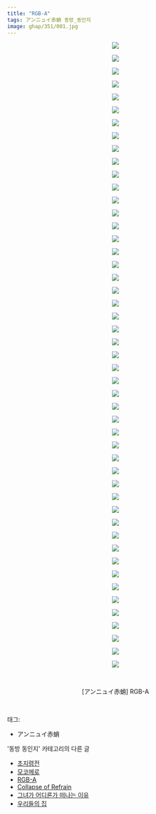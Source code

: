 ```yaml
---
title: "RGB-A"
tags: アンニュイ赤蛸 동방_동인지
image: ghap/351/001.jpg
---
```

<div class="article">
<p style="text-align: center; clear: none; float: none;"><img src="{{ site.nasurl }}/ghap/351/001.jpg"/></p>
<p style="text-align: center; clear: none; float: none;"><img src="{{ site.nasurl }}/ghap/351/002.jpg"/></p>
<p style="text-align: center; clear: none; float: none;"><img src="{{ site.nasurl }}/ghap/351/003.jpg"/></p>
<p style="text-align: center; clear: none; float: none;"><img src="{{ site.nasurl }}/ghap/351/004.jpg"/></p>
<p style="text-align: center; clear: none; float: none;"><img src="{{ site.nasurl }}/ghap/351/005.jpg"/></p>
<p style="text-align: center; clear: none; float: none;"><img src="{{ site.nasurl }}/ghap/351/006.jpg"/></p>
<p style="text-align: center; clear: none; float: none;"><img src="{{ site.nasurl }}/ghap/351/007.jpg"/></p>
<p style="text-align: center; clear: none; float: none;"><img src="{{ site.nasurl }}/ghap/351/008.jpg"/></p>
<p style="text-align: center; clear: none; float: none;"><img src="{{ site.nasurl }}/ghap/351/009.jpg"/></p>
<p style="text-align: center; clear: none; float: none;"><img src="{{ site.nasurl }}/ghap/351/010.jpg"/></p>
<p style="text-align: center; clear: none; float: none;"><img src="{{ site.nasurl }}/ghap/351/011.jpg"/></p>
<p style="text-align: center; clear: none; float: none;"><img src="{{ site.nasurl }}/ghap/351/012.jpg"/></p>
<p style="text-align: center; clear: none; float: none;"><img src="{{ site.nasurl }}/ghap/351/013.jpg"/></p>
<p style="text-align: center; clear: none; float: none;"><img src="{{ site.nasurl }}/ghap/351/014.jpg"/></p>
<p style="text-align: center; clear: none; float: none;"><img src="{{ site.nasurl }}/ghap/351/015.jpg"/></p>
<p style="text-align: center; clear: none; float: none;"><img src="{{ site.nasurl }}/ghap/351/016.jpg"/></p>
<p style="text-align: center; clear: none; float: none;"><img src="{{ site.nasurl }}/ghap/351/017.jpg"/></p>
<p style="text-align: center; clear: none; float: none;"><img src="{{ site.nasurl }}/ghap/351/018.jpg"/></p>
<p style="text-align: center; clear: none; float: none;"><img src="{{ site.nasurl }}/ghap/351/019.jpg"/></p>
<p style="text-align: center; clear: none; float: none;"><img src="{{ site.nasurl }}/ghap/351/020.jpg"/></p>
<p style="text-align: center; clear: none; float: none;"><img src="{{ site.nasurl }}/ghap/351/021.jpg"/></p>
<p style="text-align: center; clear: none; float: none;"><img src="{{ site.nasurl }}/ghap/351/022.jpg"/></p>
<p style="text-align: center; clear: none; float: none;"><img src="{{ site.nasurl }}/ghap/351/023.jpg"/></p>
<p style="text-align: center; clear: none; float: none;"><img src="{{ site.nasurl }}/ghap/351/024.jpg"/></p>
<p style="text-align: center; clear: none; float: none;"><img src="{{ site.nasurl }}/ghap/351/025.jpg"/></p>
<p style="text-align: center; clear: none; float: none;"><img src="{{ site.nasurl }}/ghap/351/026.jpg"/></p>
<p style="text-align: center; clear: none; float: none;"><img src="{{ site.nasurl }}/ghap/351/027.jpg"/></p>
<p style="text-align: center; clear: none; float: none;"><img src="{{ site.nasurl }}/ghap/351/028.jpg"/></p>
<p style="text-align: center; clear: none; float: none;"><img src="{{ site.nasurl }}/ghap/351/029.jpg"/></p>
<p style="text-align: center; clear: none; float: none;"><img src="{{ site.nasurl }}/ghap/351/030.jpg"/></p>
<p style="text-align: center; clear: none; float: none;"><img src="{{ site.nasurl }}/ghap/351/031.jpg"/></p>
<p style="text-align: center; clear: none; float: none;"><img src="{{ site.nasurl }}/ghap/351/032.jpg"/></p>
<p style="text-align: center; clear: none; float: none;"><img src="{{ site.nasurl }}/ghap/351/033.jpg"/></p>
<p style="text-align: center; clear: none; float: none;"><img src="{{ site.nasurl }}/ghap/351/034.jpg"/></p>
<p style="text-align: center; clear: none; float: none;"><img src="{{ site.nasurl }}/ghap/351/035.jpg"/></p>
<p style="text-align: center; clear: none; float: none;"><img src="{{ site.nasurl }}/ghap/351/036.jpg"/></p>
<p style="text-align: center; clear: none; float: none;"><img src="{{ site.nasurl }}/ghap/351/037.jpg"/></p>
<p style="text-align: center; clear: none; float: none;"><img src="{{ site.nasurl }}/ghap/351/038.jpg"/></p>
<p style="text-align: center; clear: none; float: none;"><img src="{{ site.nasurl }}/ghap/351/039.jpg"/></p>
<p style="text-align: center; clear: none; float: none;"><img src="{{ site.nasurl }}/ghap/351/040.jpg"/></p>
<p style="text-align: center; clear: none; float: none;"><img src="{{ site.nasurl }}/ghap/351/041.jpg"/></p>
<p style="text-align: center; clear: none; float: none;"><img src="{{ site.nasurl }}/ghap/351/042.jpg"/></p>
<p style="text-align: center; clear: none; float: none;"><img src="{{ site.nasurl }}/ghap/351/043.jpg"/></p>
<p style="text-align: center; clear: none; float: none;"><img src="{{ site.nasurl }}/ghap/351/044.jpg"/></p>
<p style="text-align: center; clear: none; float: none;"><img src="{{ site.nasurl }}/ghap/351/045.jpg"/></p>
<p style="text-align: center; clear: none; float: none;"><img src="{{ site.nasurl }}/ghap/351/046.jpg"/></p>
<p style="text-align: center; clear: none; float: none;"><img src="{{ site.nasurl }}/ghap/351/047.jpg"/></p>
<p style="text-align: center; clear: none; float: none;"><img src="{{ site.nasurl }}/ghap/351/048.jpg"/></p>
<p style="text-align: center; clear: none; float: none;"><img src="{{ site.nasurl }}/ghap/351/049.jpg"/></p>
<p style="text-align: center; clear: none; float: none;"><br/></p>
<p style="text-align: center; clear: none; float: none;">[アンニュイ赤蛸] RGB-A</p>
<p><br/></p>
</div><div class="tagTrail">
<p>태그: </p>
<ul>
<li>アンニュイ赤蛸</li>
</ul>
</div><div class="another">
<p>'동방 동인지' 카테고리의 다른 글</p>
<ul>
<li><a href="/2016-06-20-ghap_354">초지령전</a></li>
<li><a href="/2016-06-20-ghap_353">모코메로</a></li>
<li><a href="/2016-06-20-ghap_351">RGB-A</a></li>
<li><a href="/2016-06-20-ghap_350">Collapse of Refrain</a></li>
<li><a href="/2016-06-20-ghap_349">그녀가 어디론가 떠나는 이유</a></li>
<li><a href="/2016-06-20-ghap_347">우리들의 집</a></li>
</ul>
</div><div class="cb_module cb_fluid">
<div class="cb_wrt cb_profile">
</div><!-- commentList close -->
</div>
